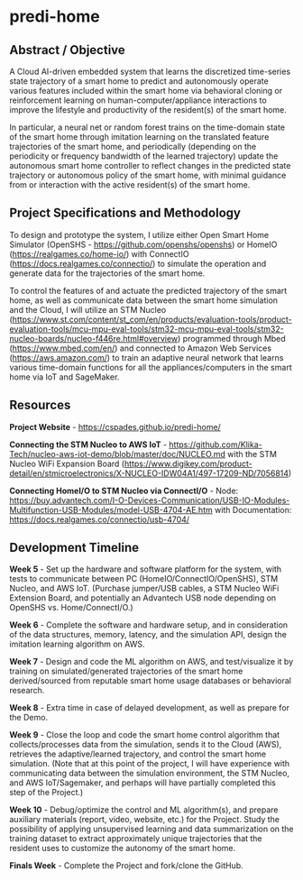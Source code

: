 # predi-home

## Abstract / Objective

A Cloud AI-driven embedded system that learns the discretized time-series state trajectory of a smart home to predict and autonomously operate various features included within the smart home via behavioral cloning or reinforcement learning on human-computer/appliance interactions to improve the lifestyle and productivity of the resident(s) of the smart home.

In particular, a neural net or random forest trains on the time-domain state of the smart home through imitation learning on the translated feature trajectories of the smart home, and periodically (depending on the periodicity or frequency bandwidth of the learned trajectory) update the autonomous smart home controller to reflect changes in the predicted state trajectory or autonomous policy of the smart home, with minimal guidance from or interaction with the active resident(s) of the smart home.

## Project Specifications and Methodology

To design and prototype the system, I utilize either Open Smart Home Simulator (OpenSHS - https://github.com/openshs/openshs) or HomeIO (https://realgames.co/home-io/) with ConnectIO (https://docs.realgames.co/connectio/) to simulate the operation and generate data for the trajectories of the smart home.

To control the features of and actuate the predicted trajectory of the smart home, as well as communicate data between the smart home simulation and the Cloud, I will utilize an STM Nucleo (https://www.st.com/content/st_com/en/products/evaluation-tools/product-evaluation-tools/mcu-mpu-eval-tools/stm32-mcu-mpu-eval-tools/stm32-nucleo-boards/nucleo-f446re.html#overview) programmed through Mbed (https://www.mbed.com/en/) and connected to Amazon Web Services (https://aws.amazon.com/) to train an adaptive neural network that learns various time-domain functions for all the appliances/computers in the smart home via IoT and SageMaker.

## Resources

**Project Website** - https://cspades.github.io/predi-home/

**Connecting the STM Nucleo to AWS IoT** - https://github.com/Klika-Tech/nucleo-aws-iot-demo/blob/master/doc/NUCLEO.md with the STM Nucleo WiFi Expansion Board (https://www.digikey.com/product-detail/en/stmicroelectronics/X-NUCLEO-IDW04A1/497-17209-ND/7056814)

**Connecting HomeI/O to STM Nucleo via ConnectI/O** - Node: https://buy.advantech.com/I-O-Devices-Communication/USB-IO-Modules-Multifunction-USB-Modules/model-USB-4704-AE.htm with Documentation: https://docs.realgames.co/connectio/usb-4704/

## Development Timeline

**Week 5** - Set up the hardware and software platform for the system, with tests to communicate between PC (HomeIO/ConnectIO/OpenSHS), STM Nucleo, and AWS IoT. (Purchase jumper/USB cables, a STM Nucleo WiFi Extension Board, and potentially an Advantech USB node depending on OpenSHS vs. Home/ConnectI/O.)

**Week 6** - Complete the software and hardware setup, and in consideration of the data structures, memory, latency, and the simulation API, design the imitation learning algorithm on AWS.

**Week 7** - Design and code the ML algorithm on AWS, and test/visualize it by training on simulated/generated trajectories of the smart home derived/sourced from reputable smart home usage databases or behavioral research.

**Week 8** - Extra time in case of delayed development, as well as prepare for the Demo.

**Week 9** - Close the loop and code the smart home control algorithm that collects/processes data from the simulation, sends it to the Cloud (AWS), retrieves the adaptive/learned trajectory, and control the smart home simulation. (Note that at this point of the project, I will have experience with communicating data between the simulation environment, the STM Nucleo, and AWS IoT/Sagemaker, and perhaps will have partially completed this step of the Project.)

**Week 10** - Debug/optimize the control and ML algorithm(s), and prepare auxiliary materials (report, video, website, etc.) for the Project. Study the possibility of applying unsupervised learning and data summarization on the training dataset to extract approximately unique trajectories that the resident uses to customize the autonomy of the smart home.

**Finals Week** - Complete the Project and fork/clone the GitHub.
